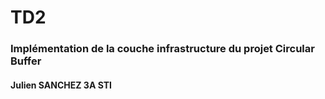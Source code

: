 # TD2

### Implémentation de la couche infrastructure du projet Circular Buffer

#### Julien SANCHEZ 3A STI
